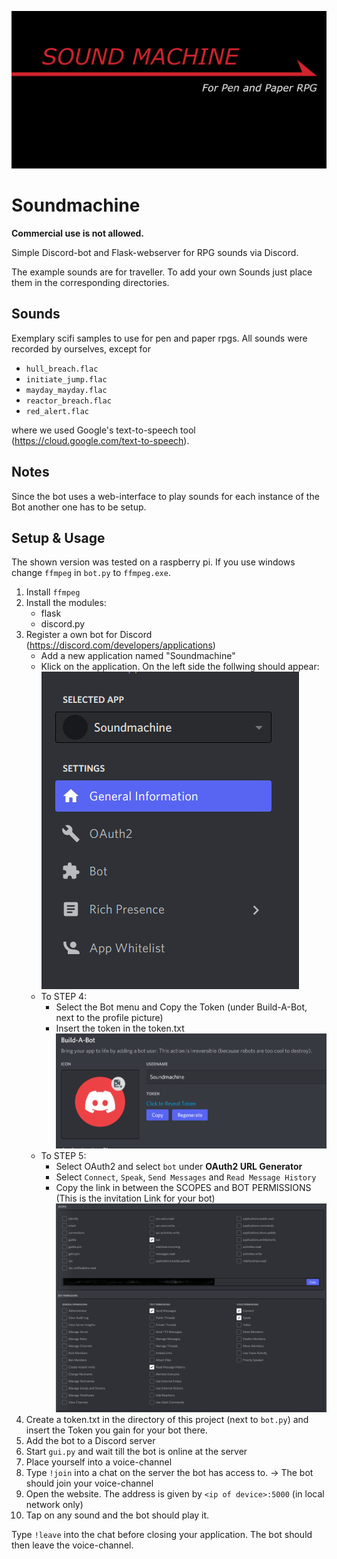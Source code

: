 ![logo](images/logo.png)

# Soundmachine
 
 **Commercial use is not allowed.**
 
 
 Simple Discord-bot and Flask-webserver for RPG sounds via Discord.
 
 The example sounds are for traveller.
 To add your own Sounds just place them in the corresponding directories.
 
## Sounds
Exemplary scifi samples to use for pen and paper rpgs. All sounds were recorded by ourselves, except for 

- `hull_breach.flac` 
- `initiate_jump.flac`
- `mayday_mayday.flac` 
- `reactor_breach.flac` 
- `red_alert.flac`

where we used Google's text-to-speech tool (https://cloud.google.com/text-to-speech).

## Notes
Since the bot uses a web-interface to play sounds 
for each instance of the Bot another one has to be setup.

## Setup & Usage
The shown version was tested on a raspberry pi.
If you use windows change `ffmpeg` in `bot.py` to `ffmpeg.exe`.

1. Install `ffmpeg`
2. Install the modules:
    -   flask
    -   discord.py
3. Register a own bot for Discord (https://discord.com/developers/applications)
	- Add a new application named "Soundmachine"
	- Klick on the application. On the left side the follwing should appear:
	![navbar in the developer portal of discord](images/application_1.png)
	- To STEP 4:
		- Select the Bot menu and Copy the Token (under Build-A-Bot, next to the profile picture)
		- Insert the token in the token.txt
		![Get token for bot](images/application_3.png)
	- To STEP 5:
		- Select OAuth2 and select `bot` under **OAuth2 URL Generator** 
		- Select `Connect`, `Speak`, `Send Messages` and `Read Message History`
		- Copy the link in between the SCOPES and BOT PERMISSIONS (This is the invitation Link for your bot)
		![Invitation URL for Discord bot](images/application_2.png)
4. Create a token.txt in the directory of this project (next to `bot.py`) and insert the Token you gain for your bot there.
5. Add the bot to a Discord server
6. Start `gui.py` and wait till the bot is online at the server
7. Place yourself into a voice-channel
8. Type `!join` into a chat on the server the bot has access to. -> The bot should join your voice-channel
9. Open the website. The address is given by `<ip of device>:5000` (in local network only)
10. Tap on any sound and the bot should play it.

Type `!leave` into the chat before closing your application. The bot should then leave the voice-channel.
